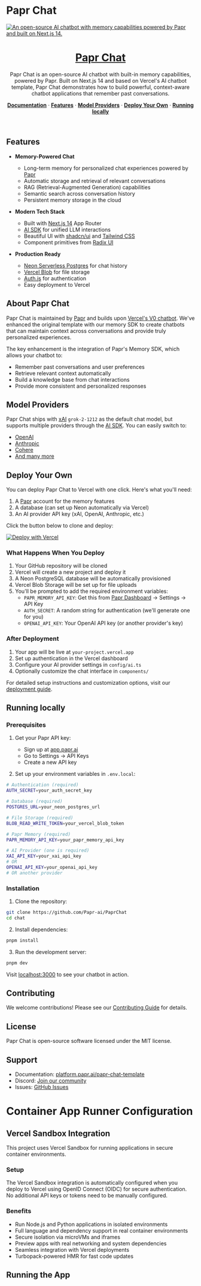 # Papr Chat

<a href="https://platform.papr.ai/papr-chat-template">
  <img alt="An open-source AI chatbot with memory capabilities powered by Papr and built on Next.js 14." src="app/(chat)/opengraph-image.png">
  <h1 align="center">Papr Chat</h1>
</a>

<p align="center">
    Papr Chat is an open-source AI chatbot with built-in memory capabilities, powered by Papr. Built on Next.js 14 and based on Vercel's AI chatbot template, Papr Chat demonstrates how to build powerful, context-aware chatbot applications that remember past conversations.
</p>

<p align="center">
  <a href="https://platform.papr.ai/papr-chat-template"><strong>Documentation</strong></a> ·
  <a href="#features"><strong>Features</strong></a> ·
  <a href="#model-providers"><strong>Model Providers</strong></a> ·
  <a href="#deploy-your-own"><strong>Deploy Your Own</strong></a> ·
  <a href="#running-locally"><strong>Running locally</strong></a>
</p>
<br/>

## Features

- **Memory-Powered Chat**
  - Long-term memory for personalized chat experiences powered by [Papr](https://platform.papr.ai)
  - Automatic storage and retrieval of relevant conversations
  - RAG (Retrieval-Augmented Generation) capabilities
  - Semantic search across conversation history
  - Persistent memory storage in the cloud

- **Modern Tech Stack**
  - Built with [Next.js 14](https://nextjs.org) App Router
  - [AI SDK](https://sdk.vercel.ai/docs) for unified LLM interactions
  - Beautiful UI with [shadcn/ui](https://ui.shadcn.com) and [Tailwind CSS](https://tailwindcss.com)
  - Component primitives from [Radix UI](https://radix-ui.com)

- **Production Ready**
  - [Neon Serverless Postgres](https://neon.tech) for chat history
  - [Vercel Blob](https://vercel.com/storage/blob) for file storage
  - [Auth.js](https://authjs.dev) for authentication
  - Easy deployment to Vercel

## About Papr Chat

Papr Chat is maintained by [Papr](https://platform.papr.ai) and builds upon [Vercel's V0 chatbot](https://github.com/vercel/ai-chatbot). We've enhanced the original template with our memory SDK to create chatbots that can maintain context across conversations and provide truly personalized experiences.

The key enhancement is the integration of Papr's Memory SDK, which allows your chatbot to:
- Remember past conversations and user preferences
- Retrieve relevant context automatically
- Build a knowledge base from chat interactions
- Provide more consistent and personalized responses

## Model Providers

Papr Chat ships with [xAI](https://x.ai) `grok-2-1212` as the default chat model, but supports multiple providers through the [AI SDK](https://sdk.vercel.ai/docs). You can easily switch to:
- [OpenAI](https://openai.com)
- [Anthropic](https://anthropic.com)
- [Cohere](https://cohere.com/)
- [And many more](https://sdk.vercel.ai/providers/ai-sdk-providers)

## Deploy Your Own

You can deploy Papr Chat to Vercel with one click. Here's what you'll need:

1. A [Papr](https://app.papr.ai) account for the memory features
2. A database (can set up Neon automatically via Vercel)
3. An AI provider API key (xAI, OpenAI, Anthropic, etc.)

Click the button below to clone and deploy:

[![Deploy with Vercel](https://vercel.com/button)](https://vercel.com/new/clone?repository-url=https%3A%2F%2Fgithub.com%2Fpapr%2Fchat&env=PAPR_MEMORY_API_KEY,AUTH_SECRET,OPENAI_API_KEY&envDescription=API%20keys%20needed%20to%20run%20Papr%20Chat&envLink=https%3A%2F%2Fdocs.papr.ai%2Fchat%2Fdeployment&project-name=papr-chat&repository-name=papr-chat&demo-title=Papr%20Chat&demo-description=Open-Source%20AI%20Chatbot%20with%20Memory%20by%20Papr&demo-url=https%3A%2F%2Fchat.papr.ai&integration-ids=oac_VqOgBHqhEoFTPzGkPd7L0iH6)

### What Happens When You Deploy

1. Your GitHub repository will be cloned
2. Vercel will create a new project and deploy it
3. A Neon PostgreSQL database will be automatically provisioned
4. Vercel Blob Storage will be set up for file uploads
5. You'll be prompted to add the required environment variables:
   - `PAPR_MEMORY_API_KEY`: Get this from [Papr Dashboard](https://app.papr.ai/) -> Settings -> API Key
   - `AUTH_SECRET`: A random string for authentication (we'll generate one for you)
   - `OPENAI_API_KEY`: Your OpenAI API key (or another provider's key)

### After Deployment

1. Your app will be live at `your-project.vercel.app`
2. Set up authentication in the Vercel dashboard
3. Configure your AI provider settings in `config/ai.ts`
4. Optionally customize the chat interface in `components/`

For detailed setup instructions and customization options, visit our [deployment guide](https://platform.papr.ai/chat/papr-chat-template).

## Running locally

### Prerequisites

1. Get your Papr API key:
   - Sign up at [app.papr.ai](https://app.papr.ai)
   - Go to Settings → API Keys
   - Create a new API key

2. Set up your environment variables in `.env.local`:

```bash
# Authentication (required)
AUTH_SECRET=your_auth_secret_key

# Database (required)
POSTGRES_URL=your_neon_postgres_url

# File Storage (required)
BLOB_READ_WRITE_TOKEN=your_vercel_blob_token

# Papr Memory (required)
PAPR_MEMORY_API_KEY=your_papr_memory_api_key

# AI Provider (one is required)
XAI_API_KEY=your_xai_api_key
# OR
OPENAI_API_KEY=your_openai_api_key
# OR another provider
```

### Installation

1. Clone the repository:
```bash
git clone https://github.com/Papr-ai/PaprChat 
cd chat
```

2. Install dependencies:
```bash
pnpm install
```

3. Run the development server:
```bash
pnpm dev
```

Visit [localhost:3000](http://localhost:3000) to see your chatbot in action.

## Contributing

We welcome contributions! Please see our [Contributing Guide](CONTRIBUTING.md) for details.

## License

Papr Chat is open-source software licensed under the MIT license.

## Support

- Documentation: [platform.papr.ai/papr-chat-template](platform.papr.ai/papr-chat-template)
- Discord: [Join our community](https://discord.gg/tGzshWDg)
- Issues: [GitHub Issues](https://github.com/papr/chat/issues)

# Container App Runner Configuration

## Vercel Sandbox Integration

This project uses Vercel Sandbox for running applications in secure container environments.

### Setup

The Vercel Sandbox integration is automatically configured when you deploy to Vercel using OpenID Connect (OIDC) for secure authentication. No additional API keys or tokens need to be manually configured.

### Benefits

- Run Node.js and Python applications in isolated environments
- Full language and dependency support in real container environments
- Secure isolation via microVMs and iframes
- Preview apps with real networking and system dependencies
- Seamless integration with Vercel deployments
- Turbopack-powered HMR for fast code updates

## Running the App
